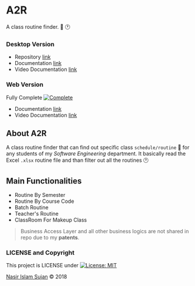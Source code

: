 # A2R
A class routine finder. :calendar: :clock1:

### Desktop Version
  * Repository [link](https://github.com/78526Nasir/AccessToRoutine)
  * Documentation [link](https://sites.google.com/diu.edu.bd/a2r)
  * Video Documentation [link](https://www.youtube.com/watch?v=658dF4Ml7S8)

### Web Version
Fully Complete [![Complete](https://cdn.rawgit.com/sindresorhus/awesome/d7305f38d29fed78fa85652e3a63e154dd8e8829/media/badge.svg)](https://github.com/sindresorhus/awesome)
 * Documentation [link](https://sites.google.com/view/a2r)
 * Video Documentation [link](https://youtu.be/TXmE8lAUgvg)
## About A2R
A class routine finder that can find out specific class `schedule/routine` :calendar: for any students of my *Software Engineering* department.
It basically read the Excel `.xlsx` routine file and than filter out all the routines :clock1: 

## Main Functionalities
- Routine By Semester
- Routine By Course Code
- Batch Routine
- Teacher's Routine
- ClassRoom For Makeup Class


> Business Access Layer and all other business logics are not shared in repo due to my **patents**.


### LICENSE and Copyright
This project is LICENSE under [![License: MIT](https://img.shields.io/badge/License-MIT-yellow.svg)](https://opensource.org/licenses/MIT)

<a href="https://github.com/78526Nasir">Nasir Islam Sujan</a> &copy; 2018

